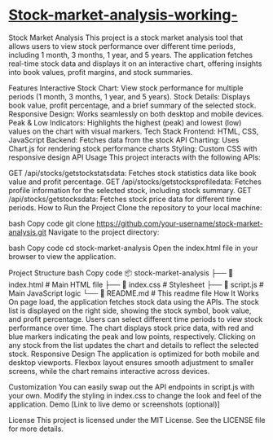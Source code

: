 # [ Stock-market-analysis-working-](https://stock-market-analysisss.netlify.app/)

Stock Market Analysis
This project is a stock market analysis tool that allows users to view stock performance over different time periods, including 1 month, 3 months, 1 year, and 5 years. The application fetches real-time stock data and displays it on an interactive chart, offering insights into book values, profit margins, and stock summaries.

Features
Interactive Stock Chart: View stock performance for multiple periods (1 month, 3 months, 1 year, and 5 years).
Stock Details: Displays book value, profit percentage, and a brief summary of the selected stock.
Responsive Design: Works seamlessly on both desktop and mobile devices.
Peak & Low Indicators: Highlights the highest (peak) and lowest (low) values on the chart with visual markers.
Tech Stack
Frontend: HTML, CSS, JavaScript
Backend: Fetches data from the stock API
Charting: Uses Chart.js for rendering stock performance charts
Styling: Custom CSS with responsive design
API Usage
This project interacts with the following APIs:

GET /api/stocks/getstockstatsdata: Fetches stock statistics data like book value and profit percentage.
GET /api/stocks/getstocksprofiledata: Fetches profile information for the selected stock, including stock summary.
GET /api/stocks/getstocksdata: Fetches stock price data for different time periods.
How to Run the Project
Clone the repository to your local machine:

bash
Copy code
git clone https://github.com/your-username/stock-market-analysis.git
Navigate to the project directory:

bash
Copy code
cd stock-market-analysis
Open the index.html file in your browser to view the application.

Project Structure
bash
Copy code
📦 stock-market-analysis
├── 📄 index.html       # Main HTML file
├── 📄 index.css        # Stylesheet
├── 📄 script.js        # Main JavaScript logic
└── 📄 README.md        # This readme file
How It Works
On page load, the application fetches stock data using the APIs.
The stock list is displayed on the right side, showing the stock symbol, book value, and profit percentage.
Users can select different time periods to view stock performance over time.
The chart displays stock price data, with red and blue markers indicating the peak and low points, respectively.
Clicking on any stock from the list updates the chart and details to reflect the selected stock.
Responsive Design
The application is optimized for both mobile and desktop viewports. Flexbox layout ensures smooth adjustment to smaller screens, while the chart remains interactive across devices.

Customization
You can easily swap out the API endpoints in script.js with your own.
Modify the styling in index.css to change the look and feel of the application.
Demo
[Link to live demo or screenshots (optional)]

License
This project is licensed under the MIT License. See the LICENSE file for more details.
